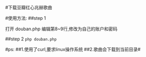 #下载豆瓣红心兆赫歌曲

#使用方法: 
##step 1

打开 douban.php 编辑第8~9行,修改为自己的账户和密码

##step 2
`php douban.php`

#ps:
##1.使用了curl,要求linux操作系统
##2.歌曲会下载到当前目录#
